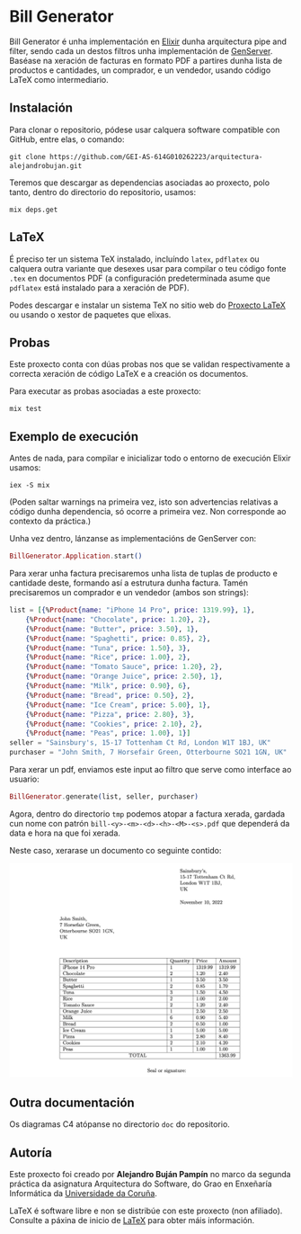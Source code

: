 # Bill Generator

Bill Generator é unha implementación en [Elixir](https://elixir-lang.org/) dunha arquitectura pipe and filter, sendo cada un destos filtros unha implementación de [GenServer](https://hexdocs.pm/elixir/1.12/GenServer.html). Baséase na xeración de facturas en formato PDF a partires dunha lista de productos e cantidades, un comprador, e un vendedor, usando código LaTeX como intermediario. 

## Instalación

Para clonar o repositorio, pódese usar calquera software compatible con GitHub, entre elas, o comando:

    git clone https://github.com/GEI-AS-614G010262223/arquitectura-alejandrobujan.git

Teremos que descargar as dependencias asociadas ao proxecto, polo tanto, dentro do directorio do repositorio, usamos:

    mix deps.get


## LaTeX

É preciso ter un sistema TeX instalado, incluíndo `latex`, `pdflatex` ou calquera outra variante que desexes usar para compilar o teu código fonte `.tex` en documentos PDF (a configuración predeterminada asume que `pdflatex` está instalado para a xeración de PDF).

Podes descargar e instalar un sistema TeX no sitio web do [Proxecto LaTeX](https://latex-project.org/ftp.html) ou usando o xestor de paquetes que elixas.

## Probas

Este proxecto conta con dúas probas nos que se validan respectivamente a correcta xeración de código LaTeX e a creación os documentos.

Para executar as probas asociadas a este proxecto:

    mix test

## Exemplo de execución

Antes de nada, para compilar e inicializar todo o entorno de execución Elixir usamos:

    iex -S mix

(Poden saltar warnings na primeira vez, isto son advertencias relativas a código dunha dependencia, só ocorre a primeira vez. Non corresponde ao contexto da práctica.)

Unha vez dentro, lánzanse as implementacións de GenServer con:

```elixir
BillGenerator.Application.start()
```

Para xerar unha factura precisaremos unha lista de tuplas de producto e cantidade deste, formando así a estrutura dunha factura. Tamén precisaremos un comprador e un vendedor (ambos son strings):

```elixir
list = [{%Product{name: "iPhone 14 Pro", price: 1319.99}, 1},
    {%Product{name: "Chocolate", price: 1.20}, 2},
    {%Product{name: "Butter", price: 3.50}, 1},
    {%Product{name: "Spaghetti", price: 0.85}, 2},
    {%Product{name: "Tuna", price: 1.50}, 3},
    {%Product{name: "Rice", price: 1.00}, 2},
    {%Product{name: "Tomato Sauce", price: 1.20}, 2},
    {%Product{name: "Orange Juice", price: 2.50}, 1},
    {%Product{name: "Milk", price: 0.90}, 6},
    {%Product{name: "Bread", price: 0.50}, 2},
    {%Product{name: "Ice Cream", price: 5.00}, 1},
    {%Product{name: "Pizza", price: 2.80}, 3},
    {%Product{name: "Cookies", price: 2.10}, 2},
    {%Product{name: "Peas", price: 1.00}, 1}]
seller = "Sainsbury's, 15-17 Tottenham Ct Rd, London W1T 1BJ, UK"
purchaser = "John Smith, 7 Horsefair Green, Otterbourne SO21 1GN, UK"
```

Para xerar un pdf, enviamos este input ao filtro que serve como interface ao usuario:

```elixir
BillGenerator.generate(list, seller, purchaser)
```

Agora, dentro do directorio `tmp` podemos atopar a factura xerada, gardada cun nome con patrón `bill-<y>-<m>-<d>-<h>-<M>-<s>.pdf` que dependerá da data e hora na que foi xerada. 

Neste caso, xerarase un documento co seguinte contido:

![Exemplo de factura xerada](doc/bill_example.png)

## Outra documentación

Os diagramas C4 atópanse no directorio `doc` do repositorio.

## Autoría

Este proxecto foi creado por **Alejandro Buján Pampín** no marco da segunda práctica da asignatura Arquitectura do Software, do Grao en Enxeñaría Informática da [Universidade da Coruña](http://udc.es).

LaTeX é software libre e non se distribúe con este proxecto (non afiliado). Consulte a páxina de inicio de [LaTeX](https://www.latex-project.org/) para obter máis información.